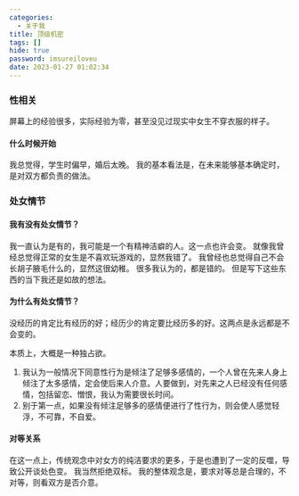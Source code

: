 ```yaml
---
categories:
  - 关于我
title: 顶级机密
tags: []
hide: true
password: imsureiloveu
date: 2023-01-27 01:02:34
---
```


### 性相关
屏幕上的经验很多，实际经验为零，甚至没见过现实中女生不穿衣服的样子。

#### 什么时候开始
我总觉得，学生时偏早，婚后太晚。
我的基本看法是，在未来能够基本确定时，是对双方都负责的做法。

### 处女情节
#### 我有没有处女情节？
我一直认为是有的，我可能是一个有精神洁癖的人。这一点也许会变。
就像我曾经总觉得正常的女生是不喜欢玩游戏的，显然我错了。
我曾经也总觉得自己不会长胡子腋毛什么的，显然这很幼稚。
很多我认为的，都是错的。
但是写下这些东西的当下我还是如故的想法。

#### 为什么有处女情节？
没经历的肯定比有经历的好；经历少的肯定要比经历多的好。这两点是永远都是不会变的。

本质上，大概是一种独占欲。
1. 我认为一般情况下同意性行为是倾注了足够多感情的，一个人曾在先来人身上倾注了太多感情，定会使后来人介意。人要做到，对先来之人已经没有任何感情，包括留恋、憎恨，我认为需要很长时间。
2. 别于第一点，如果没有倾注足够多的感情便进行了性行为，则会使人感觉轻浮，不可靠，不自爱。

#### 对等关系
在这一点上，传统观念中对女方的纯洁要求的更多，于是也遭到了一定的反噬，导致公开谈处色变。
我当然拒绝双标。
我的整体观念是，要求对等总是合理的，不对等，则看双方是否介意。
